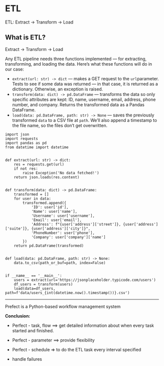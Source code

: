 # ETL
ETL: Extract → Transform → Load


## What is ETL?

Extract → Transform → Load

Any ETL pipeline needs three functions implemented — for extracting, transforming, and loading the data. Here’s what these functions will do in our case:

- `extract(url: str) -> dict` — makes a GET request to the `url`parameter. Tests to see if some data was returned — in that case, it is returned as a dictionary. Otherwise, an exception is raised.
- `transform(data: dict) -> pd.DataFrame` — transforms the data so only specific attributes are kept: ID, name, username, email, address, phone number, and company. Returns the transformed data as a Pandas DataFrame.
- `load(data: pd.DataFrame, path: str) -> None` — saves the previously transformed `data` to a CSV file at `path`. We’ll also append a timestamp to the file name, so the files don’t get overwritten.


```
import json
import requests
import pandas as pd
from datetime import datetime


def extract(url: str) -> dict:
    res = requests.get(url)
    if not res:
        raise Exception('No data fetched!')
    return json.loads(res.content)


def transform(data: dict) -> pd.DataFrame:
    transformed = []
    for user in data:
        transformed.append({
            'ID': user['id'],
            'Name': user['name'],
            'Username': user['username'],
            'Email': user['email'],
            'Address': f"{user['address']['street']}, {user['address']['suite']}, {user['address']['city']}",
            'PhoneNumber': user['phone'],
            'Company': user['company']['name']
        })
    return pd.DataFrame(transformed)


def load(data: pd.DataFrame, path: str) -> None:
    data.to_csv(path_or_buf=path, index=False)


if __name__ == '__main__':
    users = extract(url='https://jsonplaceholder.typicode.com/users')
    df_users = transform(users)
    load(data=df_users, path=f'data/users_{int(datetime.now().timestamp())}.csv')
```


---

Prefect is a Python-based workflow management system

**Conclusion:**

* Perfect - task, flow ==> get detailed information about when every task started and finished.

* Perfect - parameter ==> provide flexibility

* Perfect - schedule => to do the ETL task every interval specified

* handle failures
